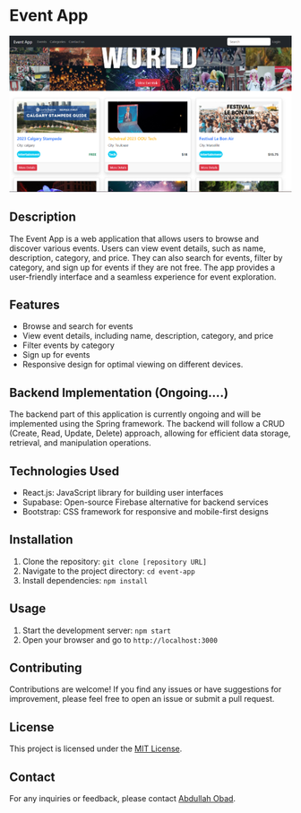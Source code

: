 # Event App

![Event App Logo](https://github.com/AbdulllahObad/Events_Reservation/blob/main/Capture%20d%E2%80%99%C3%A9cran%202023-07-08%20050730.png?raw=true) <!-- Add your app logo -->

## Description

The Event App is a web application that allows users to browse and discover various events. Users can view event details, such as name, description, category, and price. They can also search for events, filter by category, and sign up for events if they are not free. The app provides a user-friendly interface and a seamless experience for event exploration.

## Features

- Browse and search for events
- View event details, including name, description, category, and price
- Filter events by category
- Sign up for events
- Responsive design for optimal viewing on different devices.

## Backend Implementation (Ongoing....)
The backend part of this application is currently ongoing and will be implemented using the Spring framework. The backend will follow a CRUD (Create, Read, Update, Delete) approach, allowing for efficient data storage, retrieval, and manipulation operations.

## Technologies Used

- React.js: JavaScript library for building user interfaces
- Supabase: Open-source Firebase alternative for backend services
- Bootstrap: CSS framework for responsive and mobile-first designs

## Installation

1. Clone the repository: `git clone [repository URL]`
2. Navigate to the project directory: `cd event-app`
3. Install dependencies: `npm install`

## Usage

1. Start the development server: `npm start`
2. Open your browser and go to `http://localhost:3000`

## Contributing

Contributions are welcome! If you find any issues or have suggestions for improvement, please feel free to open an issue or submit a pull request.

## License

This project is licensed under the [MIT License](LICENSE).

## Contact

For any inquiries or feedback, please contact [Abdullah Obad](mailto:abdullah.s.obad@gmail.com
).
